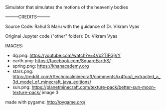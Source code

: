 Simulator that simulates the motions of the heavenly bodies

———CREDITS———

Source Code: Rahul S Maru with the guidance of Dr. Vikram Vyas

Original Jupyter code ("other" folder): Dr. Vikram Vyas

IMAGES:
- dg.png: https://youtube.com/watch?v=4Vx2TIFGjVY 
- earth.png: https://facebook.com/SquareEarthS/
- spring.png: https://khanacademy.org
- stars.png: https://reddit.com/r/technicalminecraft/comments/ix4foa/i_extracted_a_3d_model_of_minecraft_java_editions/
- sun.png: https://planetminecraft.com/texture-pack/better-sun-moon-texture-pack/ image 3

made with pygame: http://pygame.org/ 
